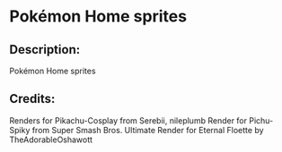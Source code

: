 # Pokémon Home sprites

## Description: 

Pokémon Home sprites

## Credits: 

Renders for Pikachu-Cosplay from Serebii, nileplumb
Render for Pichu-Spiky from Super Smash Bros. Ultimate
Render for Eternal Floette by TheAdorableOshawott

